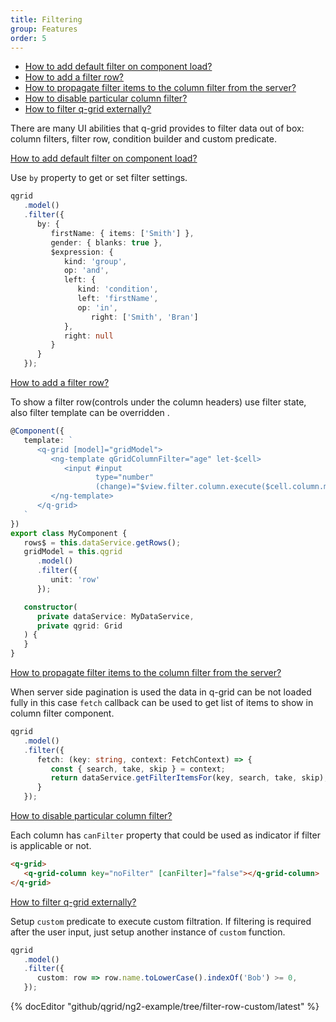 ```yaml
---
title: Filtering
group: Features
order: 5
---
```


- [How to add default filter on component load?](#how-to-add-default-filter-on-component-load)
- [How to add a filter row?](#how-to-add-a-filter-row)
- [How to propagate filter items to the column filter from the server?](#how-to-propagate-filter-items-to-the-column-filter-from-the-server)
- [How to disable particular column filter?](#how-to-disable-particular-column-filter)
- [How to filter q-grid externally?](#how-to-filter-q-grid-externally)

There are many UI abilities that q-grid provides to filter data out of box: column filters, filter row, condition builder and custom predicate.

<a name="how-to-add-default-filter-on-component-load" href="#how-to-add-default-filter-on-component-load">
   How to add default filter on component load?
</a>

Use `by` property to get or set filter settings.

```typescript
qgrid
   .model()
   .filter({
      by: {
         firstName: { items: ['Smith'] },
         gender: { blanks: true },
         $expression: {
            kind: 'group',
            op: 'and',
            left: {
               kind: 'condition',
               left: 'firstName',
               op: 'in',
                  right: ['Smith', 'Bran']
            },
            right: null
         }
      }
   });
```

<a name="how-to-add-a-filter-row" href="#how-to-add-a-filter-row">
   How to add a filter row?
</a>

To show a filter row(controls under the column headers) use filter state, also filter template can be overridden .

```typescript
@Component({
   template: `
      <q-grid [model]="gridModel">
         <ng-template qGridColumnFilter="age" let-$cell>
            <input #input
                   type="number"
                   (change)="$view.filter.column.execute($cell.column.model, input.value)" />
         </ng-template>
      </q-grid>
   `
})
export class MyComponent {
   rows$ = this.dataService.getRows();
   gridModel = this.qgrid
      .model()
      .filter({
         unit: 'row'
      });

   constructor(
      private dataService: MyDataService,
      private qgrid: Grid
   ) {
   }
}
```

<a name="how-to-propagate-filter-items-to-the-column-filter-from-the-server" href="#how-to-propagate-filter-items-to-the-column-filter-from-the-server">
   How to propagate filter items to the column filter from the server?
</a>

When server side pagination is used the data in q-grid can be not loaded fully in this case `fetch` callback can be used to get list of items to show in column filter component.

```typescript
qgrid
   .model()
   .filter({
      fetch: (key: string, context: FetchContext) => {
         const { search, take, skip } = context;
         return dataService.getFilterItemsFor(key, search, take, skip);
      }
   });
```

<a name="how-to-disable-particular-column-filter" href="#how-to-disable-particular-column-filter">
   How to disable particular column filter?
</a>

Each column has `canFilter` property that could be used as indicator if filter is applicable or not.

```html
<q-grid>
   <q-grid-column key="noFilter" [canFilter]="false"></q-grid-column>
</q-grid>
```

<a name="how-to-filter-q-grid-externally" href="#how-to-filter-q-grid-externally">
   How to filter q-grid externally?
</a>

Setup `custom` predicate to execute custom filtration. If filtering is required after the user input, just setup another instance of `custom` function.

```typescript
qgrid
   .model()
   .filter({
      custom: row => row.name.toLowerCase().indexOf('Bob') >= 0,
   });
```

{% docEditor "github/qgrid/ng2-example/tree/filter-row-custom/latest" %}
